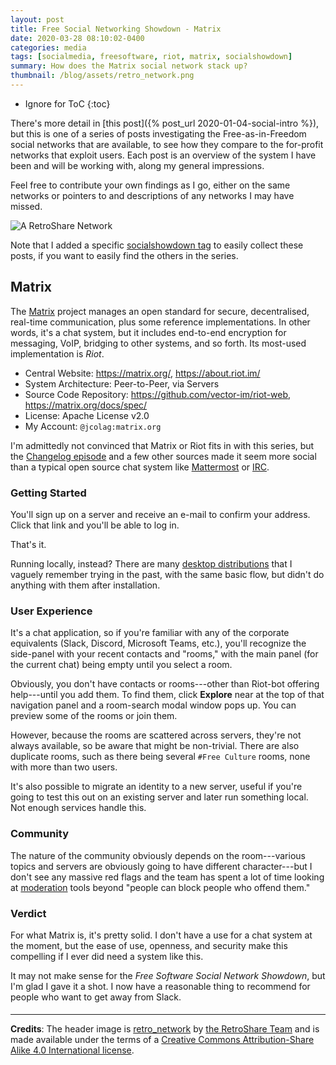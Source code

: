 ```yaml
---
layout: post
title: Free Social Networking Showdown - Matrix
date: 2020-03-28 08:10:02-0400
categories: media
tags: [socialmedia, freesoftware, riot, matrix, socialshowdown]
summary: How does the Matrix social network stack up?
thumbnail: /blog/assets/retro_network.png
---
```


* Ignore for ToC
{:toc}

There's more detail in [this post]({% post_url 2020-01-04-social-intro %}), but this is one of a series of posts investigating the Free-as-in-Freedom social networks that are available, to see how they compare to the for-profit networks that exploit users.  Each post is an overview of the system I have been and will be working with, along my general impressions.

Feel free to contribute your own findings as I go, either on the same networks or pointers to and descriptions of any networks I may have missed.

![A RetroShare Network](/blog/assets/retro_network.png "A RetroShare Network")

Note that I added a specific [socialshowdown tag](/blog/tag/socialmedia/) to easily collect these posts, if you want to easily find the others in the series.

## Matrix

The [Matrix](https://matrix.org/) project manages an open standard for secure, decentralised, real-time communication, plus some reference implementations.  In other words, it's a chat system, but it includes end-to-end encryption for messaging, VoIP, bridging to other systems, and so forth.  Its most-used implementation is *Riot*.

 * Central Website:  <https://matrix.org/>, <https://about.riot.im/>
 * System Architecture:  Peer-to-Peer, via Servers
 * Source Code Repository:  <https://github.com/vector-im/riot-web>, <https://matrix.org/docs/spec/>
 * License:  Apache License v2.0
 * My Account:  `@jcolag:matrix.org`

I'm admittedly not convinced that Matrix or Riot fits in with this series, but the [Changelog episode](https://changelog.com/news/enter-the-matrix-PwMR) and a few other sources made it seem more social than a typical open source chat system like [Mattermost](https://mattermost.org/) or [IRC](https://en.wikipedia.org/wiki/Internet_Relay_Chat).

### Getting Started

You'll sign up on a server and receive an e-mail to confirm your address.  Click that link and you'll be able to log in.

That's it.

Running locally, instead?  There are many [desktop distributions](https://riot.im/download/desktop/) that I vaguely remember trying in the past, with the same basic flow, but didn't do anything with them after installation.

### User Experience

It's a chat application, so if you're familiar with any of the corporate equivalents (Slack, Discord, Microsoft Teams, etc.), you'll recognize the side-panel with your recent contacts and "rooms," with the main panel (for the current chat) being empty until you select a room.

Obviously, you don't have contacts or rooms---other than Riot-bot offering help---until you add them.  To find them, click **Explore** near at the top of that navigation panel and a room-search modal window pops up.  You can preview some of the rooms or join them.

However, because the rooms are scattered across servers, they're not always available, so be aware that might be non-trivial.  There are also duplicate rooms, such as there being several `#Free Culture` rooms, none with more than two users.

It's also possible to migrate an identity to a new server, useful if you're going to test this out on an existing server and later run something local.  Not enough services handle this.

### Community

The nature of the community obviously depends on the room---various topics and servers are obviously going to have different character---but I don't see any massive red flags and the team has spent a lot of time looking at [moderation](https://matrix.org/docs/guides/moderation) tools beyond "people can block people who offend them."

### Verdict <i class="far fa-thumbs-up"></i>

For what Matrix is, it's pretty solid.  I don't have a use for a chat system at the moment, but the ease of use, openness, and security make this compelling if I ever did need a system like this.

It may not make sense for the *Free Software Social Network Showdown*, but I'm glad I gave it a shot.  I now have a reasonable thing to recommend for people who want to get away from Slack.

#### <i class="far fa-handshake"></i>

* * *

**Credits**:  The header image is [retro_network](https://github.com/RetroShare/documentation/blob/master/docs/img/concept/retro_network.png) by [the RetroShare Team](https://github.com/RetroShare) and is made available under the terms of a [Creative Commons Attribution-Share Alike 4.0 International license](https://creativecommons.org/licenses/by-sa/4.0/deed.en).
